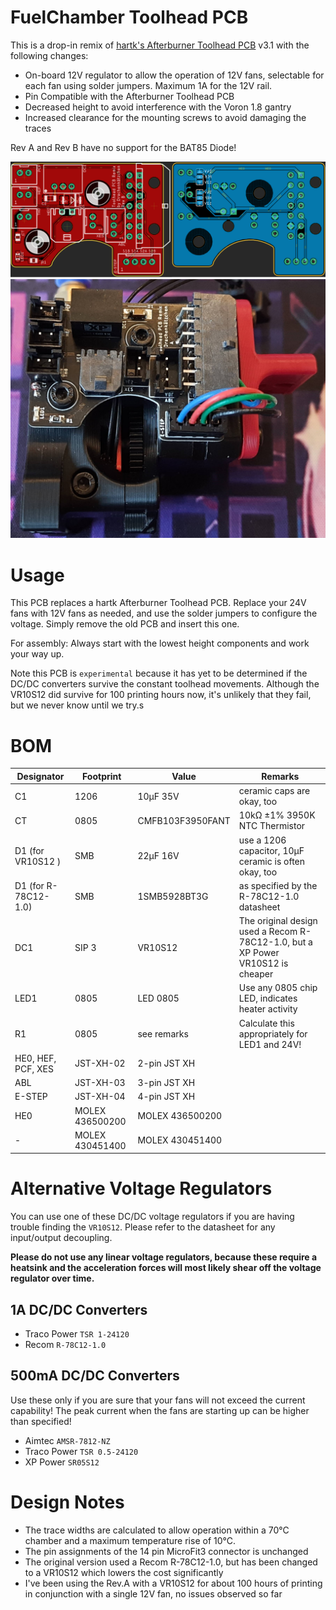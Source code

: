 # FuelChamber Toolhead PCB

This is a drop-in remix of [hartk's Afterburner Toolhead PCB](https://github.com/hartk1213/Voron-Hardware/tree/master/Afterburner_Toolhead_PCB) v3.1 with the following changes:

- On-board 12V regulator to allow the operation of 12V fans, selectable for each fan using solder jumpers. Maximum 1A for the 12V rail.
- Pin Compatible with the Afterburner Toolhead PCB
- Decreased height to avoid interference with the Voron 1.8 gantry
- Increased clearance for the mounting screws to avoid damaging the traces

Rev A and Rev B have no support for the BAT85 Diode!

![PCB Renders](Images/PCB.png)
![Photo](Images/Photo.jpg)

# Usage

This PCB replaces a hartk Afterburner Toolhead PCB. Replace your 24V fans with 12V fans as needed, and use
the solder jumpers to configure the voltage. Simply remove the old PCB and insert this one.

For assembly: Always start with the lowest height components and work your way up.

Note this PCB is `experimental` because it has yet to be determined if the DC/DC converters survive the
constant toolhead movements. Although the VR10S12 did survive for 100 printing hours now, it's unlikely that they fail, but we never know until we try.s

# BOM

| Designator           | Footprint       | Value            | Remarks
|----------------------|-----------------|------------------|--------------
| C1                   | 1206            | 10µF 35V         | ceramic caps are okay, too
| CT                   | 0805            | CMFB103F3950FANT | 10kΩ ±1% 3950K NTC Thermistor
| D1 (for VR10S12 )    | SMB             | 22µF 16V         | use a 1206 capacitor, 10µF ceramic is often okay, too
| D1 (for R-78C12-1.0) | SMB             | 1SMB5928BT3G     | as specified by the R-78C12-1.0 datasheet
| DC1                  | SIP 3           | VR10S12          | The original design used a Recom R-78C12-1.0, but a XP Power VR10S12 is cheaper
| LED1                 | 0805            | LED 0805         | Use any 0805 chip LED, indicates heater activity
| R1                   | 0805            | see remarks      | Calculate this appropriately for LED1 and 24V!
| HE0, HEF, PCF, XES   | JST-XH-02       | 2-pin JST XH     |
| ABL                  | JST-XH-03       | 3-pin JST XH     |
| E-STEP               | JST-XH-04       | 4-pin JST XH     |
| HE0                  | MOLEX 436500200 | MOLEX 436500200  |
| -                    | MOLEX 430451400 | MOLEX 430451400  |		

# Alternative Voltage Regulators

You can use one of these DC/DC voltage regulators if you are having trouble finding the `VR10S12`. Please refer
to the datasheet for any input/output decoupling.

__Please do not use any linear voltage regulators, because these require a heatsink and the acceleration forces will most likely shear off the voltage regulator over time.__

## 1A DC/DC Converters

- Traco Power `TSR 1-24120`
- Recom `R-78C12-1.0`

## 500mA DC/DC Converters

Use these only if you are sure that your fans will not exceed the current capability! The peak current when
the fans are starting up can be higher than specified!

- Aimtec `AMSR-7812-NZ`
- Traco Power `TSR 0.5-24120`
- XP Power `SR05S12`
 
# Design Notes

- The trace widths are calculated to allow operation within a 70°C chamber and a maximum temperature
  rise of 10°C.
- The pin assignments of the 14 pin MicroFit3 connector is unchanged
- The original version used a Recom R-78C12-1.0, but has been changed to a VR10S12 which lowers the cost significantly
- I've been using the Rev.A with a VR10S12 for about 100 hours of printing in conjunction with a single 12V fan, no issues observed so far
